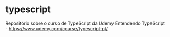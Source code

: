# typescript
Repositório sobre o curso de TypeScript da Udemy
Entendendo TypeScript - https://www.udemy.com/course/typescript-pt/
